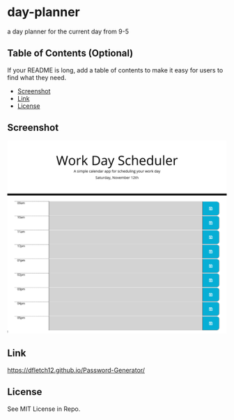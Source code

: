 # day-planner
a day planner for the current day from 9-5

## Table of Contents (Optional)

If your README is long, add a table of contents to make it easy for users to find what they need.

- [Screenshot](#Screenshot)
- [Link](#Link)
- [License](#license)

## Screenshot

 ![Work-Day-Scheduler](/assets/day-planner-ss.png)

## Link
https://dfletch12.github.io/Password-Generator/


## License
See MIT License in Repo.  



